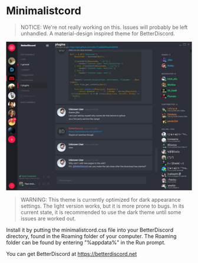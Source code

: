# Minimalistcord
>NOTICE: We're not really working on this. Issues will probably be left unhandled.
A material-design inspired theme for BetterDiscord.

![alt text](/example.png "Theme in action")

>WARNING: This theme is currently optimized for dark appearance settings. The light version works, but it is more prone to bugs. In its current state, it is recommended to use the dark theme until some issues are worked out.

Install it by putting the minimalistcord.css file into your BetterDiscord directory, found in the Roaming folder of your computer. The Roaming folder can be found by entering "%appdata%" in the Run prompt.

You can get BetterDiscord at https://betterdiscord.net
